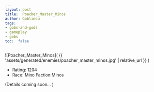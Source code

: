 ```yaml
---
layout: post
title:  Poacher_Master_Minos
author: Goblinou
tags:
- gobs-and-gods
- gameplay
- gobs
toc:  false
---
```


![Poacher_Master_Minos]( {{ 'assets/generated/enemies/poacher_master_minos.jpg' | relative_url }} )
- Rating: 1204
- Race: Mino  Faction:Minos

(Details coming soon... )